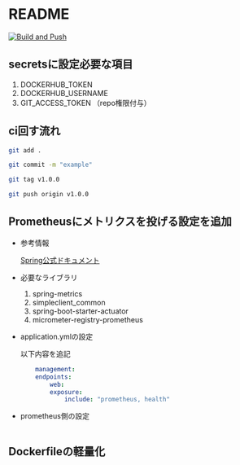 # README

[![Build and Push](https://github.com/Yumapon/SpringTaskApp/actions/workflows/maven.yml/badge.svg)](https://github.com/Yumapon/SpringTaskApp/actions/workflows/maven.yml)

## secretsに設定必要な項目

1. DOCKERHUB_TOKEN
2. DOCKERHUB_USERNAME
3. GIT_ACCESS_TOKEN （repo権限付与）

## ci回す流れ

```sh
git add .

git commit -m "example"

git tag v1.0.0

git push origin v1.0.0

```

## Prometheusにメトリクスを投げる設定を追加

* 参考情報

    [Spring公式ドキュメント](https://spring.pleiades.io/spring-boot/docs/current/reference/html/actuator.html#actuator.metrics.export.prometheus)

* 必要なライブラリ

    1. spring-metrics
    2. simpleclient_common
    3. spring-boot-starter-actuator
    4. micrometer-registry-prometheus

* application.ymlの設定

    以下内容を追記

    ```yaml
        management:
        endpoints:
            web:
            exposure:
                include: "prometheus, health"
    ```

* prometheus側の設定

```yaml
```

## Dockerfileの軽量化

